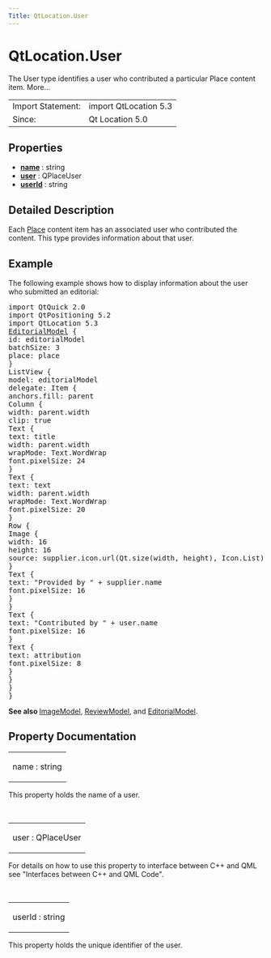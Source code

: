 ```yaml
---
Title: QtLocation.User
---
```


# QtLocation.User

<span class="subtitle"></span>
<!-- $$$User-brief -->
<p>The User type identifies a user who contributed a particular Place content item. More...</p>
<!-- @@@User -->
<table class="alignedsummary">
<tr><td class="memItemLeft rightAlign topAlign"> Import Statement:</td><td class="memItemRight bottomAlign"> import QtLocation 5.3</td></tr><tr><td class="memItemLeft rightAlign topAlign"> Since:</td><td class="memItemRight bottomAlign">  Qt Location 5.0</td></tr></table><ul>
</ul>
<h2 id="properties">Properties</h2>
<ul>
<li class="fn"><b><b><a href="QtLocation.User.md#name-prop">name</a></b></b> : string</li>
<li class="fn"><b><b><a href="QtLocation.User.md#user-prop">user</a></b></b> : QPlaceUser</li>
<li class="fn"><b><b><a href="QtLocation.User.md#userId-prop">userId</a></b></b> : string</li>
</ul>
<!-- $$$User-description -->
<h2 id="details">Detailed Description</h2>
</p>
<p>Each <a href="QtLocation.location-cpp-qml.md#place">Place</a> content item has an associated user who contributed the content. This type provides information about that user.</p>
<h2 id="example">Example</h2>
<p>The following example shows how to display information about the user who submitted an editorial:</p>
<pre class="qml">import QtQuick 2.0
import QtPositioning 5.2
import QtLocation 5.3
<span class="type"><a href="QtLocation.EditorialModel.md">EditorialModel</a></span> {
<span class="name">id</span>: <span class="name">editorialModel</span>
<span class="name">batchSize</span>: <span class="number">3</span>
<span class="name">place</span>: <span class="name">place</span>
}
<span class="type">ListView</span> {
<span class="name">model</span>: <span class="name">editorialModel</span>
<span class="name">delegate</span>: <span class="name">Item</span> {
<span class="name">anchors</span>.fill: <span class="name">parent</span>
<span class="type">Column</span> {
<span class="name">width</span>: <span class="name">parent</span>.<span class="name">width</span>
<span class="name">clip</span>: <span class="number">true</span>
<span class="type">Text</span> {
<span class="name">text</span>: <span class="name">title</span>
<span class="name">width</span>: <span class="name">parent</span>.<span class="name">width</span>
<span class="name">wrapMode</span>: <span class="name">Text</span>.<span class="name">WordWrap</span>
<span class="name">font</span>.pixelSize: <span class="number">24</span>
}
<span class="type">Text</span> {
<span class="name">text</span>: <span class="name">text</span>
<span class="name">width</span>: <span class="name">parent</span>.<span class="name">width</span>
<span class="name">wrapMode</span>: <span class="name">Text</span>.<span class="name">WordWrap</span>
<span class="name">font</span>.pixelSize: <span class="number">20</span>
}
<span class="type">Row</span> {
<span class="type">Image</span> {
<span class="name">width</span>: <span class="number">16</span>
<span class="name">height</span>: <span class="number">16</span>
<span class="name">source</span>: <span class="name">supplier</span>.<span class="name">icon</span>.<span class="name">url</span>(<span class="name">Qt</span>.<span class="name">size</span>(<span class="name">width</span>, <span class="name">height</span>), <span class="name">Icon</span>.<span class="name">List</span>)
}
<span class="type">Text</span> {
<span class="name">text</span>: <span class="string">&quot;Provided by &quot;</span> <span class="operator">+</span> <span class="name">supplier</span>.<span class="name">name</span>
<span class="name">font</span>.pixelSize: <span class="number">16</span>
}
}
<span class="type">Text</span> {
<span class="name">text</span>: <span class="string">&quot;Contributed by &quot;</span> <span class="operator">+</span> <span class="name">user</span>.<span class="name">name</span>
<span class="name">font</span>.pixelSize: <span class="number">16</span>
}
<span class="type">Text</span> {
<span class="name">text</span>: <span class="name">attribution</span>
<span class="name">font</span>.pixelSize: <span class="number">8</span>
}
}
}
}</pre>
<p><b>See also </b><a href="QtLocation.ImageModel.md">ImageModel</a>, <a href="QtLocation.ReviewModel.md">ReviewModel</a>, and <a href="QtLocation.EditorialModel.md">EditorialModel</a>.</p>
<!-- @@@User -->
<h2>Property Documentation</h2>
<!-- $$$name -->
<table class="qmlname"><tr valign="top" id="name-prop"><td class="tblQmlPropNode"><p><span class="name">name</span> : <span class="type">string</span></p></td></tr></table><p>This property holds the name of a user.</p>
<!-- @@@name -->
<br/>
<!-- $$$user -->
<table class="qmlname"><tr valign="top" id="user-prop"><td class="tblQmlPropNode"><p><span class="name">user</span> : <span class="type">QPlaceUser</span></p></td></tr></table><p>For details on how to use this property to interface between C++ and QML see &quot;Interfaces between C++ and QML Code&quot;.</p>
<!-- @@@user -->
<br/>
<!-- $$$userId -->
<table class="qmlname"><tr valign="top" id="userId-prop"><td class="tblQmlPropNode"><p><span class="name">userId</span> : <span class="type">string</span></p></td></tr></table><p>This property holds the unique identifier of the user.</p>
<!-- @@@userId -->
<br/>
